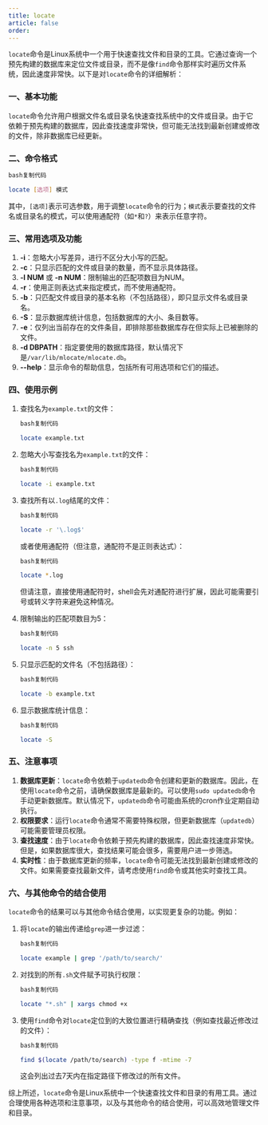 ```yaml
---
title: locate
article: false
order: 
---
```


`locate`命令是Linux系统中一个用于快速查找文件和目录的工具。它通过查询一个预先构建的数据库来定位文件或目录，而不是像`find`命令那样实时遍历文件系统，因此速度非常快。以下是对`locate`命令的详细解析：

### 一、基本功能

`locate`命令允许用户根据文件名或目录名快速查找系统中的文件或目录。由于它依赖于预先构建的数据库，因此查找速度非常快，但可能无法找到最新创建或修改的文件，除非数据库已经更新。

### 二、命令格式

```bash
bash复制代码

locate [选项] 模式
```

其中，`[选项]`表示可选参数，用于调整`locate`命令的行为；`模式`表示要查找的文件名或目录名的模式，可以使用通配符（如`*`和`?`）来表示任意字符。

### 三、常用选项及功能

1. **-i**：忽略大小写差异，进行不区分大小写的匹配。
2. **-c**：只显示匹配的文件或目录的数量，而不显示具体路径。
3. **-l NUM** 或 **-n NUM**：限制输出的匹配项数目为NUM。
4. **-r**：使用正则表达式来指定模式，而不使用通配符。
5. **-b**：只匹配文件或目录的基本名称（不包括路径），即只显示文件名或目录名。
6. **-S**：显示数据库统计信息，包括数据库的大小、条目数等。
7. **-e**：仅列出当前存在的文件条目，即排除那些数据库存在但实际上已被删除的文件。
8. **-d DBPATH**：指定要使用的数据库路径，默认情况下是`/var/lib/mlocate/mlocate.db`。
9. **--help**：显示命令的帮助信息，包括所有可用选项和它们的描述。

### 四、使用示例

1. 查找名为`example.txt`的文件：

   ```bash
   bash复制代码
   
   locate example.txt
   ```

2. 忽略大小写查找名为`example.txt`的文件：

   ```bash
   bash复制代码
   
   locate -i example.txt
   ```

3. 查找所有以`.log`结尾的文件：

   ```bash
   bash复制代码
   
   locate -r '\.log$'
   ```

   或者使用通配符（但注意，通配符不是正则表达式）：

   ```bash
   bash复制代码
   
   locate *.log
   ```

   但请注意，直接使用通配符时，shell会先对通配符进行扩展，因此可能需要引号或转义字符来避免这种情况。

4. 限制输出的匹配项数目为5：

   ```bash
   bash复制代码
   
   locate -n 5 ssh
   ```

5. 只显示匹配的文件名（不包括路径）：

   ```bash
   bash复制代码
   
   locate -b example.txt
   ```

6. 显示数据库统计信息：

   ```bash
   bash复制代码
   
   locate -S
   ```

### 五、注意事项

1. **数据库更新**：`locate`命令依赖于`updatedb`命令创建和更新的数据库。因此，在使用`locate`命令之前，请确保数据库是最新的。可以使用`sudo updatedb`命令手动更新数据库。默认情况下，`updatedb`命令可能由系统的cron作业定期自动执行。
2. **权限要求**：运行`locate`命令通常不需要特殊权限，但更新数据库（`updatedb`）可能需要管理员权限。
3. **查找速度**：由于`locate`命令依赖于预先构建的数据库，因此查找速度非常快。但是，如果数据库很大，查找结果可能会很多，需要用户进一步筛选。
4. **实时性**：由于数据库更新的频率，`locate`命令可能无法找到最新创建或修改的文件。如果需要查找最新文件，请考虑使用`find`命令或其他实时查找工具。

### 六、与其他命令的结合使用

`locate`命令的结果可以与其他命令结合使用，以实现更复杂的功能。例如：

1. 将`locate`的输出传递给`grep`进一步过滤：

   ```bash
   bash复制代码
   
   locate example | grep '/path/to/search/'
   ```

2. 对找到的所有`.sh`文件赋予可执行权限：

   ```bash
   bash复制代码
   
   locate "*.sh" | xargs chmod +x
   ```

3. 使用`find`命令对`locate`定位到的大致位置进行精确查找（例如查找最近修改过的文件）：

   ```bash
   bash复制代码
   
   find $(locate /path/to/search) -type f -mtime -7
   ```

   这会列出过去7天内在指定路径下修改过的所有文件。

综上所述，`locate`命令是Linux系统中一个快速查找文件和目录的有用工具。通过合理使用各种选项和注意事项，以及与其他命令的结合使用，可以高效地管理文件和目录。